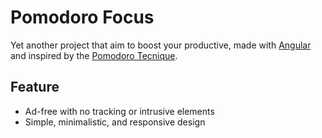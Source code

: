 # Pomodoro Focus

Yet another project that aim to boost your productive, made with [Angular](https://angular.dev) and inspired by the [Pomodoro Tecnique](https://en.wikipedia.org/wiki/Pomodoro_Technique).

## Feature 

- Ad-free with no tracking or intrusive elements
- Simple, minimalistic, and responsive design

